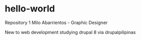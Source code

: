 # hello-world
Repository 1
Milo Abarrientos - Graphic Designer

New to web development studying drupal 8 via drupalpilipinas
